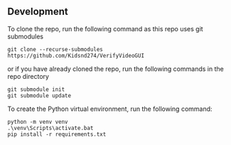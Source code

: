 ## Development
To clone the repo, run the following command as this repo uses git submodules
```
git clone --recurse-submodules https://github.com/Kidsnd274/VerifyVideoGUI
```
or if you have already cloned the repo, run the following commands in the repo directory
```
git submodule init 
git submodule update
```
To create the Python virtual environment, run the following command:
```
python -m venv venv
.\venv\Scripts\activate.bat
pip install -r requirements.txt
```
